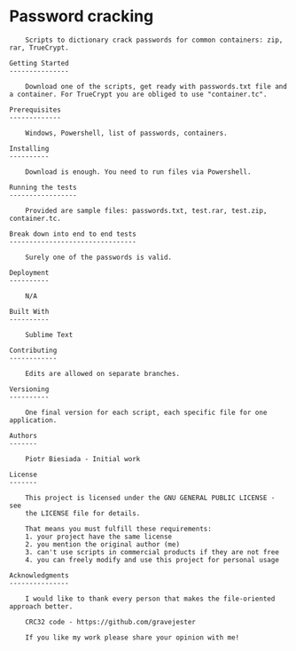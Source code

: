 Password cracking
=================

		Scripts to dictionary crack passwords for common containers: zip, rar, TrueCrypt.

	Getting Started
	---------------

		Download one of the scripts, get ready with passwords.txt file and a container. For TrueCrypt you are obliged to use "container.tc".

	Prerequisites
	-------------

		Windows, Powershell, list of passwords, containers.

	Installing
	----------

		Download is enough. You need to run files via Powershell.

	Running the tests
	-----------------

		Provided are sample files: passwords.txt, test.rar, test.zip, container.tc.

	Break down into end to end tests
	--------------------------------

		Surely one of the passwords is valid.

	Deployment
	----------

		N/A

	Built With
	----------

		Sublime Text

	Contributing
	------------

		Edits are allowed on separate branches.

	Versioning
	----------

		One final version for each script, each specific file for one application.

	Authors
	-------

		Piotr Biesiada - Initial work

	License
	-------

		This project is licensed under the GNU GENERAL PUBLIC LICENSE - see
		the LICENSE file for details.

		That means you must fulfill these requirements:
		1. your project have the same license
		2. you mention the original author (me)
		3. can't use scripts in commercial products if they are not free
		4. you can freely modify and use this project for personal usage

	Acknowledgments
	---------------

		I would like to thank every person that makes the file-oriented approach better.

		CRC32 code - https://github.com/gravejester

		If you like my work please share your opinion with me!
